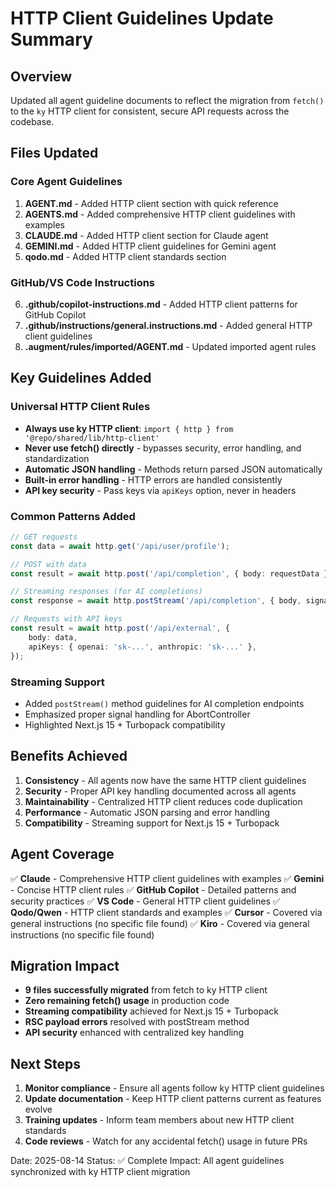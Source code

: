 # HTTP Client Guidelines Update Summary

## Overview

Updated all agent guideline documents to reflect the migration from `fetch()` to the `ky` HTTP client for consistent, secure API requests across the codebase.

## Files Updated

### Core Agent Guidelines

1. **AGENT.md** - Added HTTP client section with quick reference
2. **AGENTS.md** - Added comprehensive HTTP client guidelines with examples
3. **CLAUDE.md** - Added HTTP client section for Claude agent
4. **GEMINI.md** - Added HTTP client guidelines for Gemini agent
5. **qodo.md** - Added HTTP client standards section

### GitHub/VS Code Instructions

6. **.github/copilot-instructions.md** - Added HTTP client patterns for GitHub Copilot
7. **.github/instructions/general.instructions.md** - Added general HTTP client guidelines
8. **.augment/rules/imported/AGENT.md** - Updated imported agent rules

## Key Guidelines Added

### Universal HTTP Client Rules

- **Always use ky HTTP client**: `import { http } from '@repo/shared/lib/http-client'`
- **Never use fetch() directly** - bypasses security, error handling, and standardization
- **Automatic JSON handling** - Methods return parsed JSON automatically
- **Built-in error handling** - HTTP errors are handled consistently
- **API key security** - Pass keys via `apiKeys` option, never in headers

### Common Patterns Added

```typescript
// GET requests
const data = await http.get('/api/user/profile');

// POST with data
const result = await http.post('/api/completion', { body: requestData });

// Streaming responses (for AI completions)
const response = await http.postStream('/api/completion', { body, signal });

// Requests with API keys
const result = await http.post('/api/external', {
    body: data,
    apiKeys: { openai: 'sk-...', anthropic: 'sk-...' },
});
```

### Streaming Support

- Added `postStream()` method guidelines for AI completion endpoints
- Emphasized proper signal handling for AbortController
- Highlighted Next.js 15 + Turbopack compatibility

## Benefits Achieved

1. **Consistency** - All agents now have the same HTTP client guidelines
2. **Security** - Proper API key handling documented across all agents
3. **Maintainability** - Centralized HTTP client reduces code duplication
4. **Performance** - Automatic JSON parsing and error handling
5. **Compatibility** - Streaming support for Next.js 15 + Turbopack

## Agent Coverage

✅ **Claude** - Comprehensive HTTP client guidelines with examples
✅ **Gemini** - Concise HTTP client rules
✅ **GitHub Copilot** - Detailed patterns and security practices
✅ **VS Code** - General HTTP client guidelines
✅ **Qodo/Qwen** - HTTP client standards and examples
✅ **Cursor** - Covered via general instructions (no specific file found)
✅ **Kiro** - Covered via general instructions (no specific file found)

## Migration Impact

- **9 files successfully migrated** from fetch to ky HTTP client
- **Zero remaining fetch() usage** in production code
- **Streaming compatibility** achieved for Next.js 15 + Turbopack
- **RSC payload errors** resolved with postStream method
- **API security** enhanced with centralized key handling

## Next Steps

1. **Monitor compliance** - Ensure all agents follow ky HTTP client guidelines
2. **Update documentation** - Keep HTTP client patterns current as features evolve
3. **Training updates** - Inform team members about new HTTP client standards
4. **Code reviews** - Watch for any accidental fetch() usage in future PRs

Date: 2025-08-14
Status: ✅ Complete
Impact: All agent guidelines synchronized with ky HTTP client migration
